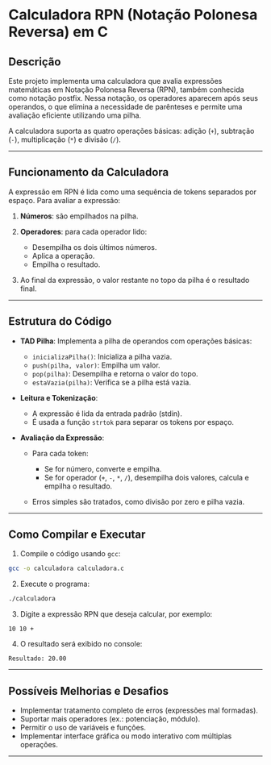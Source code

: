 # Calculadora RPN (Notação Polonesa Reversa) em C

## Descrição

Este projeto implementa uma calculadora que avalia expressões matemáticas em Notação Polonesa Reversa (RPN), também conhecida como notação postfix. Nessa notação, os operadores aparecem após seus operandos, o que elimina a necessidade de parênteses e permite uma avaliação eficiente utilizando uma pilha.

A calculadora suporta as quatro operações básicas: adição (`+`), subtração (`-`), multiplicação (`*`) e divisão (`/`).

---

## Funcionamento da Calculadora

A expressão em RPN é lida como uma sequência de tokens separados por espaço. Para avaliar a expressão:

1. **Números**: são empilhados na pilha.
2. **Operadores**: para cada operador lido:

   * Desempilha os dois últimos números.
   * Aplica a operação.
   * Empilha o resultado.
3. Ao final da expressão, o valor restante no topo da pilha é o resultado final.

---

## Estrutura do Código

* **TAD Pilha**: Implementa a pilha de operandos com operações básicas:

  * `inicializaPilha()`: Inicializa a pilha vazia.
  * `push(pilha, valor)`: Empilha um valor.
  * `pop(pilha)`: Desempilha e retorna o valor do topo.
  * `estaVazia(pilha)`: Verifica se a pilha está vazia.

* **Leitura e Tokenização**:

  * A expressão é lida da entrada padrão (stdin).
  * É usada a função `strtok` para separar os tokens por espaço.

* **Avaliação da Expressão**:

  * Para cada token:

    * Se for número, converte e empilha.
    * Se for operador (`+`, `-`, `*`, `/`), desempilha dois valores, calcula e empilha o resultado.
  * Erros simples são tratados, como divisão por zero e pilha vazia.

---

## Como Compilar e Executar

1. Compile o código usando `gcc`:

```bash
gcc -o calculadora calculadora.c
```

2. Execute o programa:

```bash
./calculadora
```

3. Digite a expressão RPN que deseja calcular, por exemplo:

```
10 10 +
```

4. O resultado será exibido no console:

```
Resultado: 20.00
```

---

## Possíveis Melhorias e Desafios

* Implementar tratamento completo de erros (expressões mal formadas).
* Suportar mais operadores (ex.: potenciação, módulo).
* Permitir o uso de variáveis e funções.
* Implementar interface gráfica ou modo interativo com múltiplas operações.

---